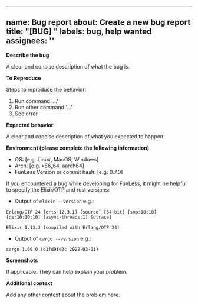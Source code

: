 <!--
  ~ Copyright 2023 Giuseppe De Palma, Matteo Trentin
  ~
  ~ Licensed under the Apache License, Version 2.0 (the "License");
  ~ you may not use this file except in compliance with the License.
  ~ You may obtain a copy of the License at
  ~
  ~ http://www.apache.org/licenses/LICENSE-2.0
  ~
  ~ Unless required by applicable law or agreed to in writing, software
  ~ distributed under the License is distributed on an "AS IS" BASIS,
  ~ WITHOUT WARRANTIES OR CONDITIONS OF ANY KIND, either express or implied.
  ~ See the License for the specific language governing permissions and
  ~ limitations under the License.
-->

---
name: Bug report
about: Create a new bug report
title: "[BUG] <Issue>"
labels: bug, help wanted
assignees: ''
---

**Describe the bug**

A clear and concise description of what the bug is.

**To Reproduce**

Steps to reproduce the behavior:
1. Run command '...'
1. Run other command '...'
1. See error

**Expected behavior**

A clear and concise description of what you expected to happen.

**Environment (please complete the following information)**
 - OS: [e.g. Linux, MacOS, Windows]
 - Arch: [e.g. x86_64, aarch64]
 - FunLess Version or commit hash: [e.g. 0.7.0]

If you encountered a bug while developing for FunLess, it might be helpful to specify the Elixir/OTP and rust versions:
 - Output of `elixir --version` e.g.:
 ```
 Erlang/OTP 24 [erts-12.3.1] [source] [64-bit] [smp:10:10] [ds:10:10:10] [async-threads:1] [dtrace]

Elixir 1.13.3 (compiled with Erlang/OTP 24)
 ```
 - Output of `cargo --version` e.g.:
 ```
 cargo 1.60.0 (d1fd9fe2c 2022-03-01)
 ```

**Screenshots**

If applicable. They can help explain your problem.

**Additional context**

Add any other context about the problem here.
